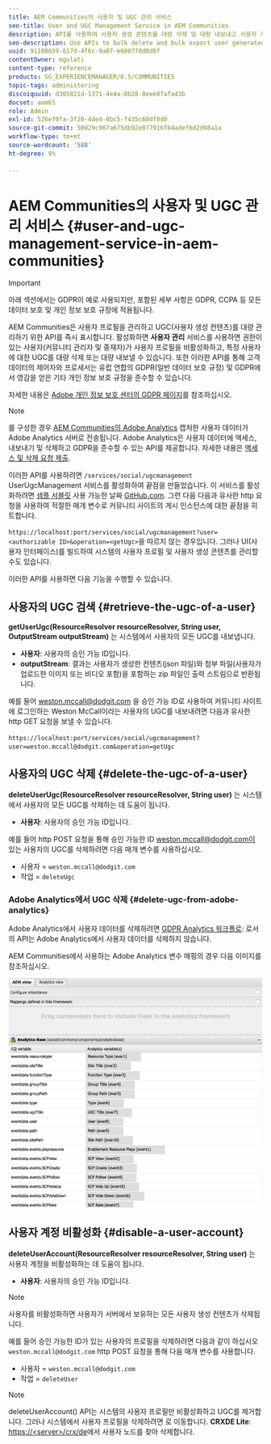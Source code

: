 ```yaml
---
title: AEM Communities의 사용자 및 UGC 관리 서비스
seo-title: User and UGC Management Service in AEM Communities
description: API를 사용하여 사용자 생성 콘텐츠를 대량 삭제 및 대량 내보내고 사용자 계정을 비활성화합니다.
seo-description: Use APIs to bulk delete and bulk export user generated content, and disable user account.
uuid: 91180659-617d-4f6c-9a07-e680770d0d8f
contentOwner: mgulati
content-type: reference
products: SG_EXPERIENCEMANAGER/6.5/COMMUNITIES
topic-tags: administering
discoiquuid: d305821d-1371-4e4a-8b28-8eee8fafa43b
docset: aem65
role: Admin
exl-id: 526ef0fa-3f20-4de4-8bc5-f435c60df0d0
source-git-commit: 50d29c967a675db92e077916fb4adef6d2d98a1a
workflow-type: tm+mt
source-wordcount: '588'
ht-degree: 9%

---
```


# AEM Communities의 사용자 및 UGC 관리 서비스 {#user-and-ugc-management-service-in-aem-communities}

>[!IMPORTANT]
>
>아래 섹션에서는 GDPR이 예로 사용되지만, 포함된 세부 사항은 GDPR, CCPA 등 모든 데이터 보호 및 개인 정보 보호 규정에 적용됩니다.

AEM Communities은 사용자 프로필을 관리하고 UGC(사용자 생성 컨텐츠)를 대량 관리하기 위한 API를 즉시 표시합니다. 활성화하면 **사용자 관리** 서비스를 사용하면 권한이 있는 사용자(커뮤니티 관리자 및 중재자)가 사용자 프로필을 비활성화하고, 특정 사용자에 대한 UGC를 대량 삭제 또는 대량 내보낼 수 있습니다. 또한 이러한 API를 통해 고객 데이터의 제어자와 프로세서는 유럽 연합의 GDPR(일반 데이터 보호 규정) 및 GDPR에서 영감을 얻은 기타 개인 정보 보호 규정을 준수할 수 있습니다.

자세한 내용은 [Adobe 개인 정보 보호 센터의 GDPR 페이지](https://www.adobe.com/privacy/general-data-protection-regulation.html)를 참조하십시오.

>[!NOTE]
>
>를 구성한 경우 [AEM Communities의 Adobe Analytics](/help/communities/analytics.md) 캡처한 사용자 데이터가 Adobe Analytics 서버로 전송됩니다. Adobe Analytics은 사용자 데이터에 액세스, 내보내기 및 삭제하고 GDPR을 준수할 수 있는 API를 제공합니다. 자세한 내용은 [액세스 및 삭제 요청 제출](https://experienceleague.adobe.com/docs/analytics/admin/data-governance/gdpr-submit-access-delete.html).

이러한 API를 사용하려면 `/services/social/ugcmanagement` UserUgcManagement 서비스를 활성화하여 끝점을 만들었습니다. 이 서비스를 활성화하려면 [샘플 서블릿](https://github.com/Adobe-Marketing-Cloud/aem-communities-ugc-migration/tree/main/bundles/communities-ugc-management-servlet) 사용 가능한 날짜 [GitHub.com](https://github.com/Adobe-Marketing-Cloud/aem-communities-ugc-migration/tree/main/bundles/communities-ugc-management-servlet). 그런 다음 다음과 유사한 http 요청을 사용하여 적절한 매개 변수로 커뮤니티 사이트의 게시 인스턴스에 대한 끝점을 히트합니다.

`https://localhost:port/services/social/ugcmanagement?user=<authorizable ID>&operation=<getUgc>`을 따르지 않는 경우입니다. 그러나 UI(사용자 인터페이스)를 빌드하여 시스템의 사용자 프로필 및 사용자 생성 콘텐츠를 관리할 수도 있습니다.

이러한 API를 사용하면 다음 기능을 수행할 수 있습니다.

## 사용자의 UGC 검색 {#retrieve-the-ugc-of-a-user}

**getUserUgc(ResourceResolver resourceResolver, String user, OutputStream outputStream)** 는 시스템에서 사용자의 모든 UGC를 내보냅니다.

* **사용자**: 사용자의 승인 가능 ID입니다.
* **outputStream**: 결과는 사용자가 생성한 컨텐츠(json 파일)와 첨부 파일(사용자가 업로드한 이미지 또는 비디오 포함)을 포함하는 zip 파일인 출력 스트림으로 반환됩니다.

예를 들어 weston.mccall@dodgit.com 을 승인 가능 ID로 사용하여 커뮤니티 사이트에 로그인하는 Weston McCall이라는 사용자의 UGC를 내보내려면 다음과 유사한 http GET 요청을 보낼 수 있습니다.

`https://localhost:port/services/social/ugcmanagement?user=weston.mccall@dodgit.com&operation=getUgc`

## 사용자의 UGC 삭제 {#delete-the-ugc-of-a-user}

**deleteUserUgc(ResourceResolver resourceResolver, String user)** 는 시스템에서 사용자의 모든 UGC를 삭제하는 데 도움이 됩니다.

* **사용자**: 사용자의 승인 가능 ID입니다.

예를 들어 http POST 요청을 통해 승인 가능한 ID weston.mccall@dodgit.com이 있는 사용자의 UGC를 삭제하려면 다음 매개 변수를 사용하십시오.

* 사용자 = `weston.mccall@dodgit.com`
* 작업 = `deleteUgc`

### Adobe Analytics에서 UGC 삭제 {#delete-ugc-from-adobe-analytics}

Adobe Analytics에서 사용자 데이터를 삭제하려면 [GDPR Analytics 워크플로](https://experienceleague.adobe.com/docs/analytics/admin/data-governance/an-gdpr-workflow.html): 로서의 API는 Adobe Analytics에서 사용자 데이터를 삭제하지 않습니다.

AEM Communities에서 사용하는 Adobe Analytics 변수 매핑의 경우 다음 이미지를 참조하십시오.

![Adobe Analytics에 대한 AEM communities 변수 매핑](assets/analytics-communities-mapping.png)

## 사용자 계정 비활성화 {#disable-a-user-account}

**deleteUserAccount(ResourceResolver resourceResolver, String user)** 는 사용자 계정을 비활성화하는 데 도움이 됩니다.

* **사용자**: 사용자의 승인 가능 ID입니다.

>[!NOTE]
>
>사용자를 비활성화하면 사용자가 서버에서 보유하는 모든 사용자 생성 컨텐츠가 삭제됩니다.

예를 들어 승인 가능한 ID가 있는 사용자의 프로필을 삭제하려면 다음과 같이 하십시오 `weston.mccall@dodgit.com` http POST 요청을 통해 다음 매개 변수를 사용합니다.

* 사용자 = `weston.mccall@dodgit.com`
* 작업 = `deleteUser`

>[!NOTE]
>
>deleteUserAccount() API는 시스템의 사용자 프로필만 비활성화하고 UGC를 제거합니다. 그러나 시스템에서 사용자 프로필을 삭제하려면 로 이동합니다. **CRXDE Lite**: [https://&lt;server>/crx/de](https://localhost:4502/crx/de)에서 사용자 노드를 찾아 삭제합니다.
